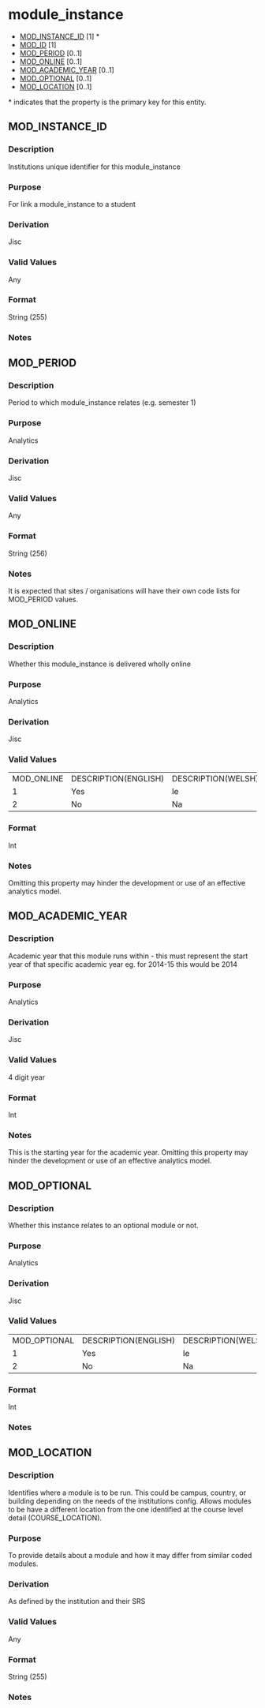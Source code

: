 # module_instance
* [MOD_INSTANCE_ID](#mod_instance_id) [1] *
* [MOD_ID](module.md#mod_id) [1]
* [MOD_PERIOD](#mod_period) [0..1]
* [MOD_ONLINE](#mod_online) [0..1]
* [MOD_ACADEMIC_YEAR](#mod_academic_year) [0..1]
* [MOD_OPTIONAL](#mod_optional) [0..1]
* [MOD_LOCATION](#mod_location) [0..1]

\* indicates that the property is the primary key for this entity.

## MOD_INSTANCE_ID
### Description
Institutions unique identifier for this module_instance

### Purpose
For link a module_instance to a student

### Derivation
Jisc

### Valid Values
Any

### Format
String (255)

### Notes


## MOD_PERIOD
### Description
Period to which module_instance relates (e.g. semester 1)

### Purpose
Analytics

### Derivation
Jisc

### Valid Values
Any

### Format
String (256)

### Notes
It is expected that sites / organisations will have their own code lists for MOD_PERIOD values.

## MOD_ONLINE
### Description
Whether this module_instance is delivered wholly online

### Purpose
Analytics

### Derivation
Jisc

### Valid Values
<table>
<tr><td>MOD_ONLINE</td><td>DESCRIPTION(ENGLISH)</td><td>DESCRIPTION(WELSH)  </td></tr>
<tr><td>1</td><td>Yes</td><td>Ie  </td></tr>
<tr><td>2</td><td>No</td><td>Na</td></tr>
</table>  

### Format
Int

### Notes
Omitting this property may hinder the development or use of an effective analytics model.

## MOD_ACADEMIC_YEAR
### Description
Academic year that this module runs within - this must represent the start year of that specific academic year eg. for 2014-15 this would be 2014

### Purpose
Analytics

### Derivation
Jisc

### Valid Values
4 digit year

### Format
Int

### Notes
This is the starting year for the academic year.
Omitting this property may hinder the development or use of an effective analytics model.
## MOD_OPTIONAL
### Description
Whether this instance relates to an optional module or not.

### Purpose
Analytics

### Derivation
Jisc

### Valid Values

<table>
<tr><td>MOD_OPTIONAL</td><td>DESCRIPTION(ENGLISH)</td><td>DESCRIPTION(WELSH)  </td></tr>
<tr><td>1</td><td>Yes</td><td>Ie  </td></tr>
<tr><td>2</td><td>No</td><td>Na</td></tr>
</table>  

### Format
Int

### Notes


## MOD_LOCATION
### Description
Identifies where a module is to be run. This could be campus, country, or building depending on the needs of the institutions config. Allows modules to be have a different location from the one identified at the course level detail (COURSE_LOCATION).

### Purpose
To provide details about a module and how it may differ from similar coded modules.

### Derivation
As defined by the institution and their SRS

### Valid Values
Any

### Format
String (255)

### Notes

